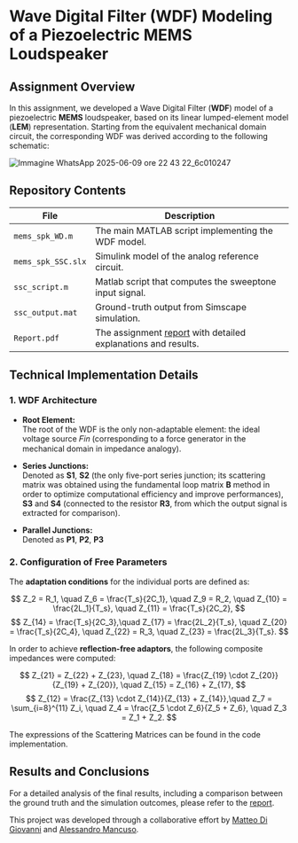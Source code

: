 # Wave Digital Filter (WDF) Modeling of a Piezoelectric MEMS Loudspeaker

## Assignment Overview 
In this assignment, we developed a Wave Digital Filter (**WDF**) model of a piezoelectric **MEMS** loudspeaker, based on its linear lumped-element model (**LEM**) representation.
Starting from the equivalent mechanical domain circuit, the corresponding WDF was derived according to the following schematic:

![Immagine WhatsApp 2025-06-09 ore 22 43 22_6c010247](https://github.com/user-attachments/assets/4cda7e78-a396-40de-8293-9a86d7285b91)

## Repository Contents
| File                   | Description                                           |
|-----------------------|-------------------------------------------------------|
| `mems_spk_WD.m`          | The main MATLAB script implementing the WDF model.    |
| `mems_spk_SSC.slx`| Simulink model of the analog reference circuit.        |
| `ssc_script.m`  | Matlab script that computes the sweeptone input signal.
| `ssc_output.mat`       | Ground-truth output from Simscape simulation.         |
| `Report.pdf`   | The assignment [report](Report.pdf) with detailed explanations and results. |

## Technical Implementation Details

### 1. WDF Architecture

- **Root Element:**   
The root of the WDF is the only non-adaptable element: the ideal voltage source 𝐹𝑖𝑛 (corresponding to a force generator in the mechanical domain in impedance analogy).

- **Series Junctions:**  
Denoted as **S1**, **S2** (the only five-port series junction; its scattering matrix was obtained using the fundamental loop matrix **B** method in order to optimize computational efficiency and
improve performances), **S3** and **S4** (connected to the resistor **R3**, from which the output
signal is extracted for comparison).

- **Parallel Junctions:**  
Denoted as **P1**, **P2**, **P3**

### 2. Configuration of Free Parameters 

The **adaptation conditions** for the individual ports are defined as:

$$ 
Z_2 = R_1, \quad Z_6 = \frac{T_s}{2C_1}, \quad Z_9 = R_2, \quad Z_{10} = \frac{2L_1}{T_s}, \quad Z_{11} = \frac{T_s}{2C_2},
$$
$$
Z_{14} = \frac{T_s}{2C_3},\quad Z_{17} = \frac{2L_2}{T_s}, \quad Z_{20} = \frac{T_s}{2C_4}, \quad Z_{22} = R_3, \quad Z_{23} = \frac{2L_3}{T_s}.
$$

In order to achieve **reflection-free adaptors**, the following composite impedances were computed:

$$
Z_{21} = Z_{22} + Z_{23}, \quad Z_{18} = \frac{Z_{19} \cdot Z_{20}}{Z_{19} + Z_{20}}, \quad Z_{15} = Z_{16} + Z_{17},
$$
$$ Z_{12} = \frac{Z_{13} \cdot Z_{14}}{Z_{13} + Z_{14}},\quad Z_7 = \sum_{i=8}^{11} Z_i, \quad Z_4 = \frac{Z_5 \cdot Z_6}{Z_5 + Z_6}, \quad Z_3 = Z_1 + Z_2.
$$

The expressions of the Scattering Matrices can be found in the code implementation.

## Results and Conclusions

For a detailed analysis of the final results, including a comparison between the ground truth and the simulation outcomes, please refer to the [report](Report.pdf).

This project was developed through a collaborative effort by [Matteo Di Giovanni](https://github.com/matteodigii) and [Alessandro Mancuso](https://github.com/AleMancusoPOLI).


